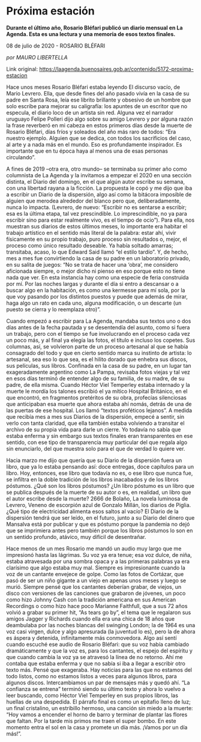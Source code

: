 # Próxima estación

**Durante el último año, Rosario Bléfari publicó un diario mensual en La Agenda. Esta es una lectura y una memoria de esos textos finales.**

08 de julio de 2020 - ROSARIO BLÉFARI

_por MAURO LIBERTELLA_

Link original: https://laagenda.buenosaires.gob.ar/contenido/5172-proxima-estacion



Hace unos meses Rosario Bléfari estaba leyendo El discurso vacío, de Mario Levrero. Ella, que desde fines del año pasado vivía en la casa de su padre en Santa Rosa, leía ese librito brillante y obsesivo de un hombre que solo escribe para mejorar su caligrafía: los apuntes de un escritor que no especula, el diario loco de un artista sin red. Alguna vez el narrador uruguayo Felipe Polleri dijo algo sobre su amigo Levrero y por alguna razón la frase reverberó en mi cabeza en estos primeros días desde la muerte de Rosario Bléfari, días fríos y soleados del año más raro de todos: “Era nuestro ejemplo. Alguien que se dedica, con todos los sacrificios del caso, al arte y a nada más en el mundo. Eso es profundamente inspirador. Es importante que en tu época haya al menos una de esas personas circulando”.




A fines de 2019 –otra era, otro mundo– se terminaba su primer año como columnista de La Agenda y la invitamos a empezar el 2020 en una sección distinta, el Diario del domingo, en el que algún autor escribe su semana, con una libertad rayana a la ficción. La propuesta le copó y me dijo que iba a escribir un Diario de la dispersión, algo así como la bitácora imposible de alguien que merodea alrededor del blanco pero que, deliberadamente, nunca lo impacta. (Levrero, de nuevo: “Escribir no es sentarse a escribir; esa es la última etapa, tal vez prescindible. Lo imprescindible, no ya para escribir sino para estar realmente vivo, es el tiempo de ocio”). Para ella, nos muestran sus diarios de estos últimos meses, lo importante era habitar el trabajo artístico en el sentido más literal de la palabra: estar ahí, vivir físicamente en su propio trabajo, puro proceso sin resultados o, mejor, el proceso como único resultado deseable. Ya había soltado amarras; transitaba, acaso, lo que Edward Said llamó “el estilo tardío”. Y, de hecho, mes a mes fue convirtiendo la casa de su padre en un laboratorio privado, en su salita de juegos: “No se trata de hacer una ‘obra’, me considero aficionada siempre, o mejor dicho ni pienso en eso porque esto no tiene nada que ver. En esta instancia hay como una especie de feria construida por mí. Por las noches largas y durante el día si entro a descansar o a buscar algo en la habitación, es como una kermesse para mí sola, por la que voy pasando por los distintos puestos y puede que además de mirar, haga algo un rato en cada uno, alguna modificación, o un descarte (un puesto se cierra y lo reemplaza otro)”.




Cuando empezó a escribir para La Agenda, mandaba sus textos uno o dos días antes de la fecha pautada y se desentendía del asunto, como si fuera un trabajo, pero con el tiempo se fue involucrando en el proceso cada vez un poco más, y al final ya elegía las fotos, el título e incluso los copetes. Sus columnas, así, se volvieron parte de un proceso artesanal al que se había consagrado del todo y que en cierto sentido marca su instinto de artista: lo artesanal, sea eso lo que sea, es el hilito dorado que enhebra sus discos, sus películas, sus libros. Confinada en la casa de su padre, en un lugar tan exageradamente argentino como La Pampa, revisaba fotos viejas y tal vez en esos días terminó de entender algo de su familia, de su madre, de su padre, de ella misma. Cuando Héctor Viel Temperley estaba internado y la muerte le mordía los talones escribió el ya mítico Hospital Británico, en el que encontró, en fragmentos pretéritos de su obra, profecías silenciosas que anticipaban esa muerte que ahora estaba ahí nomás, detrás de una de las puertas de ese hospital. Los llamó “textos proféticos lejanos”. A medida que recibía mes a mes sus Diarios de la dispersión, empecé a sentir, sin verlo con tanta claridad, que ella también estaba volviendo a transitar el archivo de su propia vida para darle un cierre. Yo todavía no sabía que estaba enferma y sin embargo sus textos finales eran transparentes en ese sentido, con ese tipo de transparencia muy particular del que regala algo sin enunciarlo, del que muestra solo para el que de verdad lo quiere ver.




Hacia marzo me dijo que quería que su Diario de la dispersión fuera un libro, que ya lo estaba pensando así: doce entregas, doce capítulos para un libro. Hoy, entonces, ese libro que todavía no es, o ese libro que nunca fue, se infiltra en la doble tradición de los libros inacabados y de los libros póstumos. ¿Qué son los libros póstumos? ¿Un libro póstumo es un libro que se publica después de la muerte de su autor o es, en realidad, un libro que el autor escribe desde la muerte? 2666 de Bolaño, La novela luminosa de Levrero, Veneno de escorpión azul de Gonzalo Millán, los diarios de Piglia. ¿Qué tipo de electricidad alimenta esos saltos al vacío? El Diario de la dispersión tendrá que ser leído, en el futuro, junto a su Diario del dinero que Mansalva está por publicar y que es póstumo porque la pandemia no dejó que se imprimiera antes pero también porque los libros póstumos lo son en un sentido profundo, atávico, muy difícil de desentrañar.




Hace menos de un mes Rosario me mandó un audio muy largo que me impresionó hasta las lágrimas. Su voz ya era tenue; esa voz dulce, de niña, estaba atravesada por una sombra opaca y a las primeras palabras ya era clarísimo que algo estaba muy mal. Siempre es impresionante cuando la voz de un cantante envejece de golpe. Como las fotos de Cortázar, que pasó de ser un niño gigante a un viejo en apenas unos meses y luego se murió. Siempre pensé que los cantantes deberían grabar, de viejos, un disco con versiones de las canciones que grabaron de jóvenes, un poco como hizo Johnny Cash con la tradición americana en sus American Recordings o como hizo hace poco Marianne Faithfull, que a sus 72 años volvió a grabar su primer hit, “As tears go by”, el tema que le regalaron sus amigos Jagger y Richards cuando ella era una chica de 18 años que deambulaba por las noches blancas del swinging London; la de 1964 es una voz casi virgen, dulce y algo apresurada (la juventud lo es), pero la de ahora es áspera y detenida, infinitamente más conmovedora. Algo así sentí cuando escuché ese audio de Rosario Bléfari: que su voz había cambiado dramáticamente y que la voz es, para los cantantes, el espejo del espíritu y que cuando cambia la voz ya se atravesó la línea de no retorno. Ahí me contaba que estaba enferma y que no sabía si iba a llegar a escribir otro texto más. Pensé que exageraba. Hay noticias para las que no estamos del todo listos, como no estamos listos a veces para algunos libros, para algunos discos. Intercambiamos un par de mensajes más y quedó ahí. “La confianza se entrena” terminó siendo su último texto y ahora lo vuelvo a leer buscando, como Héctor Viel Temperley en sus propios libros, las huellas de una despedida. El párrafo final es como un epitafio lleno de luz; un final cristalino, un estribillo hermoso, una canción sin miedo a la muerte: “Hoy vamos a encender el horno de barro y terminar de plantar las flores que faltan. Por la tarde mis primos me traen el super bombo. En este momento entra el sol en la casa y promete un día más. ¡Vamos por un día más!”.



